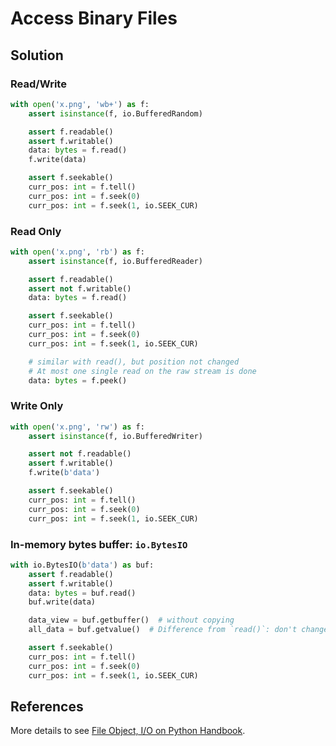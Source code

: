 # Access Binary Files

## Solution

### Read/Write

```python
with open('x.png', 'wb+') as f:
    assert isinstance(f, io.BufferedRandom)

    assert f.readable()
    assert f.writable()
    data: bytes = f.read()
    f.write(data)

    assert f.seekable()
    curr_pos: int = f.tell()
    curr_pos: int = f.seek(0)
    curr_pos: int = f.seek(1, io.SEEK_CUR)
```

### Read Only

```python
with open('x.png', 'rb') as f:
    assert isinstance(f, io.BufferedReader)

    assert f.readable()
    assert not f.writable()
    data: bytes = f.read()

    assert f.seekable()
    curr_pos: int = f.tell()
    curr_pos: int = f.seek(0)
    curr_pos: int = f.seek(1, io.SEEK_CUR)

    # similar with read(), but position not changed
    # At most one single read on the raw stream is done
    data: bytes = f.peek()
```

### Write Only

```python
with open('x.png', 'rw') as f:
    assert isinstance(f, io.BufferedWriter)

    assert not f.readable()
    assert f.writable()
    f.write(b'data')

    assert f.seekable()
    curr_pos: int = f.tell()
    curr_pos: int = f.seek(0)
    curr_pos: int = f.seek(1, io.SEEK_CUR)
```

### In-memory bytes buffer: `io.BytesIO`

```python
with io.BytesIO(b'data') as buf:
    assert f.readable()
    assert f.writable()
    data: bytes = buf.read()
    buf.write(data)

    data_view = buf.getbuffer()  # without copying
    all_data = buf.getvalue()  # Difference from `read()`: don't change file position

    assert f.seekable()
    curr_pos: int = f.tell()
    curr_pos: int = f.seek(0)
    curr_pos: int = f.seek(1, io.SEEK_CUR)
```

## References

More details to see [File Object, I/O on Python Handbook](https://leven-cn.github.io/python-handbook/recipes/core/file_object).
